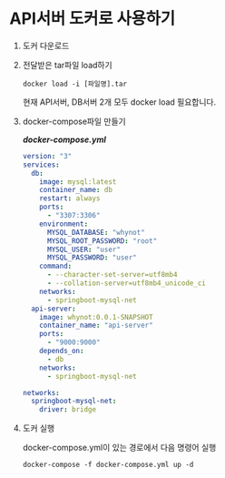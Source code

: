 # API서버 도커로 사용하기



1. 도커 다운로드

2. 전달받은 tar파일 load하기

   ```shell
   docker load -i [파일명].tar
   ```

   현재 API서버, DB서버 2개 모두 docker load 필요합니다.

3. docker-compose파일 만들기

   ***docker-compose.yml***

   ```yaml
   version: "3"
   services:
     db:
       image: mysql:latest
       container_name: db
       restart: always
       ports:
         - "3307:3306"
       environment:
         MYSQL_DATABASE: "whynot"
         MYSQL_ROOT_PASSWORD: "root"
         MYSQL_USER: "user"
         MYSQL_PASSWORD: "user"
       command:
         - --character-set-server=utf8mb4
         - --collation-server=utf8mb4_unicode_ci
       networks:
         - springboot-mysql-net
     api-server:
       image: whynot:0.0.1-SNAPSHOT
       container_name: "api-server"
       ports:
         - "9000:9000"
       depends_on:
         - db
       networks:
         - springboot-mysql-net
   
   networks:
     springboot-mysql-net:
       driver: bridge
   ```

4. 도커 실행

   docker-compose.yml이 있는 경로에서 다음 명령어 실행

   ```shell
   docker-compose -f docker-compose.yml up -d
   ```

   
